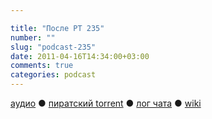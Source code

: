 ```yaml
---

title: "После РТ 235"
number: ""
slug: "podcast-235"
date: 2011-04-16T14:34:00+03:00
comments: true
categories: podcast
---
```

[аудио](http://cdn.radio-t.com/rt235post.mp3) ● [пиратский torrent](http://pirates.radio-t.com/torrents/rt235post.mp3.torrent) ● [лог чата](http://chat.radio-t.com/logs/radio-t-235.html) ● [wiki](http://wiki.radio-t.com/%D0%9F%D0%BE%D1%81%D0%BB%D0%B5_%D0%A0%D0%A2_235)<audio src="http://cdn.radio-t.com/rt235post.mp3" preload="none">
